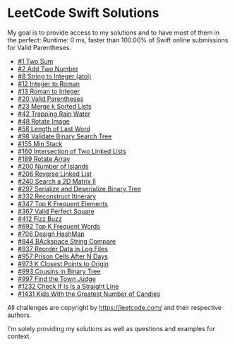 # LeetCode Swift Solutions

My goal is to provide access to my solutions and to have most of them in the perfect:
Runtime: 0 ms, faster than 100.00% of Swift online submissions for Valid Parentheses.

* [#1 Two Sum](https://leetcode.com/problems/two-sum/)
* [#2 Add Two Number](https://leetcode.com/problems/add-two-numbers/) 
* [#8 String to Integer (atoi)](https://leetcode.com/problems/string-to-integer-atoi/)
* [#12 Integer to Roman](https://leetcode.com/problems/integer-to-roman/) 
* [#13 Roman to Integer](https://leetcode.com/problems/roman-to-integer/) 
* [#20 Valid Parentheses](https://leetcode.com/problems/valid-parentheses/)
* [#23 Merge k Sorted Lists](https://leetcode.com/problems/merge-k-sorted-lists/)
* [#42 Trapping Rain Water](https://leetcode.com/problems/trapping-rain-water/)
* [#48 Rotate Image](https://leetcode.com/problems/rotate-image/)
* [#58 Length of Last Word](https://leetcode.com/problems/length-of-last-word/)
* [#98 Validate Binary Search Tree](https://leetcode.com/problems/validate-binary-search-tree/)
* [#155 Min Stack](https://leetcode.com/problems/min-stack/)
* [#160 Intersection of Two Linked Lists](https://leetcode.com/problems/intersection-of-two-linked-lists/)
* [#189 Rotate Array](https://leetcode.com/problems/rotate-array/)
* [#200 Number of Islands](https://leetcode.com/problems/number-of-islands/)
* [#206 Reverse Linked List](https://leetcode.com/problems/reverse-linked-list/)
* [#240 Search a 2D Matrix II](https://leetcode.com/problems/search-a-2d-matrix-ii/)
* [#297 Serialize and Deserialize Binary Tree](https://leetcode.com/problems/serialize-and-deserialize-binary-tree/)
* [#332 Reconstruct Itinerary](https://leetcode.com/problems/reconstruct-itinerary/)
* [#347 Top K Frequent Elements](https://leetcode.com/problems/top-k-frequent-elements/)
* [#367 Valid Perfect Square](https://leetcode.com/problems/valid-perfect-square/)
* [#412 Fizz Buzz](https://leetcode.com/problems/fizz-buzz/)
* [#692 Top K Frequent Words](https://leetcode.com/problems/top-k-frequent-words/)
* [#706 Design HashMap](https://leetcode.com/problems/design-hashmap/) 
* [#844 BAckspace String Compare](https://leetcode.com/problems/backspace-string-compare/)
* [#937 Reorder Data in Log Files](https://leetcode.com/problems/reorder-data-in-log-files/)
* [#957 Prison Cells After N Days](https://leetcode.com/problems/prison-cells-after-n-days/)
* [#973 K Closest Points to Origin](https://leetcode.com/problems/k-closest-points-to-origin/)
* [#993 Cousins in Binary Tree](https://leetcode.com/problems/cousins-in-binary-tree/)
* [#997 Find the Town Judge](https://leetcode.com/problems/find-the-town-judge/)
* [#1232 Check If Is Is a Straight Line](https://leetcode.com/problems/check-if-it-is-a-straight-line/)
* [#1431 Kids With the Greatest Number of Candies](https://leetcode.com/problems/kids-with-the-greatest-number-of-candies/)

All challenges are copyright by https://leetcode.com/ and their respective authors.

I'm solely providing my solutions as well as questions and examples for context.
